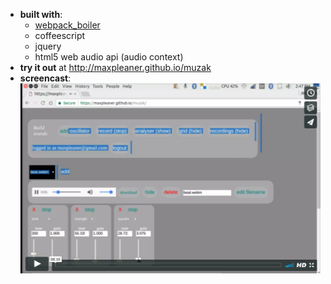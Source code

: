 - **built with**:
  - [webpack_boiler](http://github.com/maxpleaner/webpack_boiler)
  - coffeescript
  - jquery
  - html5 web audio api (audio context)
- **try it out** at http://maxpleaner.github.io/muzak
- **screencast**:
    [![screencast](./screencast_link.png)](https://vimeo.com/219435376)

